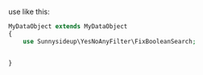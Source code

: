 use like this:

```php
MyDataObject extends MyDataObject
{
    use Sunnysideup\YesNoAnyFilter\FixBooleanSearch;


}
```
